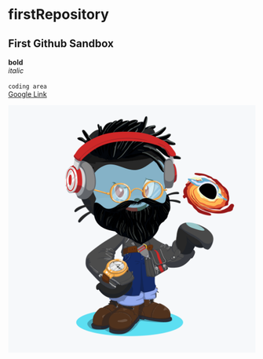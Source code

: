 # firstRepository
## First Github Sandbox
**bold** </br>
*italic*

`coding area` </br>
[Google Link](https://www.google.com.tr/)

![ohcta](octacat1.png)
